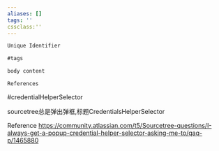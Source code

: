 ```yaml
---
aliases: []
tags: ''
cssclass:''
---
```

```md
Unique Identifier 

#tags

body content

References

```


#credentialHelperSelector

sourcetree总是弹出弹框,标题CredentialsHelperSelector


Reference
https://community.atlassian.com/t5/Sourcetree-questions/I-always-get-a-popup-credential-helper-selector-asking-me-to/qaq-p/1465880


